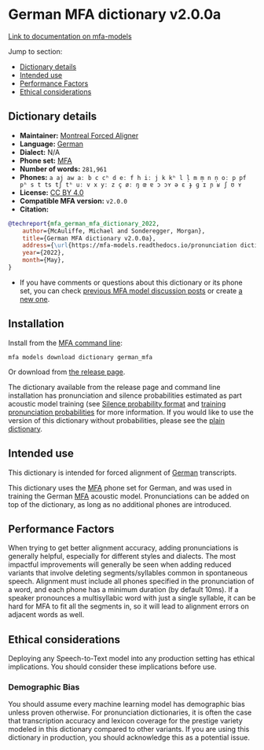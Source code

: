 
# German MFA dictionary v2.0.0a

[Link to documentation on mfa-models](https://mfa-models.readthedocs.io/en/main/dictionary/german_mfa.html)

Jump to section:

- [Dictionary details](#dictionary-details)
- [Intended use](#intended-use)
- [Performance Factors](#performance-factors)
- [Ethical considerations](#ethical-considerations)

## Dictionary details

- **Maintainer:** [Montreal Forced Aligner](https://montreal-forced-aligner.readthedocs.io/)
- **Language:** [German](https://en.wikipedia.org/wiki/German_language)
- **Dialect:** N/A
- **Phone set:** [MFA](https://mfa-models.readthedocs.io/en/refactor/mfa_phone_set.html#german)
- **Number of words:** `281,961`
- **Phones:** `a aj aw aː b c cʰ d eː f h iː j k kʰ l l̩ m m̩ n n̩ oː p pf pʰ s t ts tʃ tʰ uː v x yː z ç øː ŋ œ ɐ ɔ ɔʏ ə ɛ ɟ ɡ ɪ ɲ ʁ ʃ ʊ ʏ`
- **License:** [CC BY 4.0](https://github.com/MontrealCorpusTools/mfa-models/tree/main/dictionary/german/mfa/v2.0.0a/LICENSE)
- **Compatible MFA version:** `v2.0.0`
- **Citation:**

```bibtex
@techreport{mfa_german_mfa_dictionary_2022,
	author={McAuliffe, Michael and Sonderegger, Morgan},
	title={German MFA dictionary v2.0.0a},
	address={\url{https://mfa-models.readthedocs.io/pronunciation dictionary/German/German MFA dictionary v2_0_0a.html}},
	year={2022},
	month={May},
}
```

- If you have comments or questions about this dictionary or its phone set, you can check [previous MFA model discussion posts](https://github.com/MontrealCorpusTools/mfa-models/discussions?discussions_q=German+MFA+dictionary+v2.0.0a) or create [a new one](https://github.com/MontrealCorpusTools/mfa-models/discussions/new).

## Installation

Install from the [MFA command line](https://montreal-forced-aligner.readthedocs.io/en/latest/user_guide/models/index.html):

```
mfa models download dictionary german_mfa
```

Or download from [the release page](https://github.com/MontrealCorpusTools/mfa-models/releases/tag/dictionary-german_mfa-v2.0.0a).

The dictionary available from the release page and command line installation has pronunciation and silence probabilities estimated as part acoustic model training (see [Silence probability format](https://montreal-forced-aligner.readthedocs.io/en/latest/user_guide/dictionary.html#silence-probabilities) and [training pronunciation probabilities](https://montreal-forced-aligner.readthedocs.io/en/latest/user_guide/workflows/training_dictionary.html) for more information.  If you would like to use the version of this dictionary without probabilities, please see the [plain dictionary](https://raw.githubusercontent.com/MontrealCorpusTools/mfa-models/main/dictionary/german/mfa/german_mfa.dict).

## Intended use

This dictionary is intended for forced alignment of [German](https://en.wikipedia.org/wiki/German_language) transcripts.

This dictionary uses the [MFA](https://mfa-models.readthedocs.io/en/refactor/mfa_phone_set.html#german) phone set for German, and was used in training the German [MFA](https://mfa-models.readthedocs.io/en/refactor/mfa_phone_set.html#german) acoustic model. Pronunciations can be added on top of the dictionary, as long as no additional phones are introduced.

## Performance Factors

When trying to get better alignment accuracy, adding pronunciations is generally helpful, especially for different styles and dialects. The most impactful improvements will generally be seen when adding reduced variants that involve deleting segments/syllables common in spontaneous speech.  Alignment must include all phones specified in the pronunciation of a word, and each phone has a minimum duration (by default 10ms). If a speaker pronounces a multisyllabic word with just a single syllable, it can be hard for MFA to fit all the segments in, so it will lead to alignment errors on adjacent words as well.

## Ethical considerations

Deploying any Speech-to-Text model into any production setting has ethical implications. You should consider these implications before use.

### Demographic Bias

You should assume every machine learning model has demographic bias unless proven otherwise. For pronunciation dictionaries, it is often the case that transcription accuracy and lexicon coverage for the prestige variety modeled in this dictionary compared to other variants. If you are using this dictionary in production, you should acknowledge this as a potential issue.
